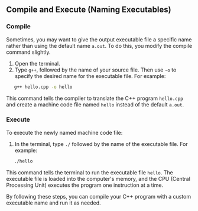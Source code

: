 ## Compile and Execute (Naming Executables)

### Compile

Sometimes, you may want to give the output executable file a specific name rather than using the default name `a.out`. To do this, you modify the compile command slightly.

1. Open the terminal.
2. Type `g++`, followed by the name of your source file. Then use `-o` to specify the desired name for the executable file. For example:
```bash
   g++ hello.cpp -o hello
```
   This command tells the compiler to translate the C++ program `hello.cpp` and create a machine code file named `hello` instead of the default `a.out`.

### Execute

To execute the newly named machine code file:

1. In the terminal, type `./` followed by the name of the executable file. For example:

```bash
   ./hello
```
   This command tells the terminal to run the executable file `hello`. The executable file is loaded into the computer's memory, and the CPU (Central Processing Unit) executes the program one instruction at a time.

By following these steps, you can compile your C++ program with a custom executable name and run it as needed.
